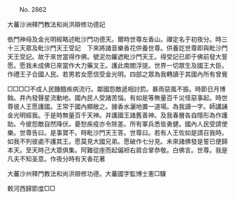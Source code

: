 ﻿　　No. 2862

大蕃沙洲釋門教法和尚洪辯修功德記

依門神母及金光明經略述毗沙門功德天。爾時世尊左香山。禪定名于初夜分。時三十三天眾及毗沙門天王受記　下來將諸音樂香花供養世尊。供養訖世尊即與毗沙門天王受記。故于來世當得作佛。號泥勿羅遮毗沙門天王。得受記已即于佛前發大誓愿。愿我未成佛已來當作大力藥叉王。護此南閻浮提。世界一切眾生及國王大臣。作禮王子合國人民。若男若女愿信受金光明。四部之眾為我轉讀于其國內所有曾覺

□□□□不成人民饑餓疾病流行。鄰國怨敵遞相討罰。暴雨惡風不振。時節日月博蝕。井內發聲星流動地。國內民人受諸苦惱。有如是等無量百千災怪惡事起。時世尊彼人王愿護國。王常于國內顯敞之。據香水灑地置一道場。為我讀一字。師講誦金光明經我。于是時無量百千天神。并護國王諸舊善神。及我春層各自隱形為作護助。今彼怨敵自然降伏。憂愁疾疫亦令除差。所有軍兵悉皆勇健。國內人民受請使樂。世尊告曰。是事寶不。時毗沙門天王答。世尊曰。若有人王佐如是請召我時。如我不列彼處不護其王。愿莫見大國兄弟。愿破作七分見。未來諸佛發是誓已便歸本天。至天時己大眾俱集。阿難從座而起偏袒右肩合掌恭敬。白佛言。世尊。我是凡夫不知圣意。作夜分時有天香花著

大蕃沙州釋門教法和尚洪辯修功德。大蕃國字監博士憲□驥

敕河西歸節度□□
